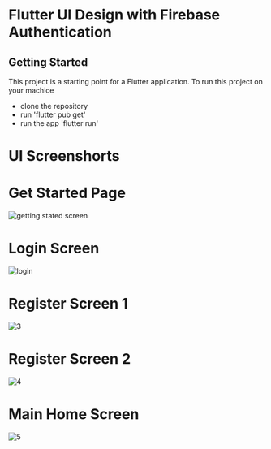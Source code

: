 # Flutter UI Design with Firebase Authentication

## Getting Started

This project is a starting point for a Flutter application.
To run this project on your machice
  - clone the repository
  - run 'flutter pub get'
  - run the app 'flutter run'
# UI Screenshorts
# Get Started Page

![getting stated screen](https://github.com/nandanmagdum/UI-design-Flutter/assets/93419769/f80c5eb1-3eec-4fd5-8195-6ce1868e6516)

# Login Screen

![login](https://github.com/nandanmagdum/UI-design-Flutter/assets/93419769/af70cf69-77b5-4937-98d9-aa098f72b5b7)


# Register Screen 1

![3](https://github.com/nandanmagdum/UI-design-Flutter/assets/93419769/8e456bec-2783-4fcc-b5cf-21385bfa47fc)

# Register Screen 2

![4](https://github.com/nandanmagdum/UI-design-Flutter/assets/93419769/2d5baa3d-791c-49ce-99a2-879c6c6dd107)

# Main Home Screen

![5](https://github.com/nandanmagdum/UI-design-Flutter/assets/93419769/410bbb3b-c6ea-4613-abae-7955641d3de7)

